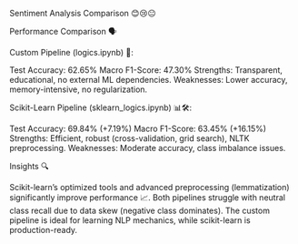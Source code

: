 Sentiment Analysis Comparison 😊😢😐

Performance Comparison 🗣️

Custom Pipeline (logics.ipynb) 🐍:

Test Accuracy: 62.65%
Macro F1-Score: 47.30%
Strengths: Transparent, educational, no external ML dependencies.
Weaknesses: Lower accuracy, memory-intensive, no regularization.


Scikit-Learn Pipeline (sklearn_logics.ipynb) 📊🛠️:

Test Accuracy: 69.84% (+7.19%)
Macro F1-Score: 63.45% (+16.15%)
Strengths: Efficient, robust (cross-validation, grid search), NLTK preprocessing.
Weaknesses: Moderate accuracy, class imbalance issues.



Insights 🔍

Scikit-learn’s optimized tools and advanced preprocessing (lemmatization) significantly improve performance 📈.
Both pipelines struggle with neutral class recall due to data skew (negative class dominates).
The custom pipeline is ideal for learning NLP mechanics, while scikit-learn is production-ready.
